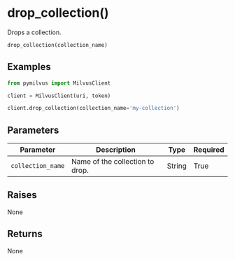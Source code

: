 # drop_collection()

Drops a collection.

```python
drop_collection(collection_name)
```

## Examples

```python
from pymilvus import MilvusClient

client = MilvusClient(uri, token)

client.drop_collection(collection_name='my-collection')
```

## Parameters

| Parameter          | Description                          | Type     | Required |
|--------------------|--------------------------------------|----------|----------|
| `collection_name` | Name of the collection to drop. | String | True     |

## Raises

None

## Returns

None